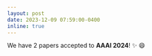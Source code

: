 ```yaml
---
layout: post
date: 2023-12-09 07:59:00-0400
inline: true
---
```

We have 2 papers accepted to **AAAI 2024**! ✨ 😄
